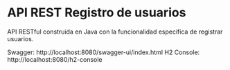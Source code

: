 # API REST Registro de usuarios

API RESTful construida en Java con la funcionalidad especifica de registrar usuarios.

Swagger: http://localhost:8080/swagger-ui/index.html
H2 Console: http://localhost:8080/h2-console
